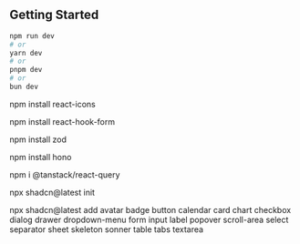 ## Getting Started

```bash
npm run dev
# or
yarn dev
# or
pnpm dev
# or
bun dev
```

npm install react-icons

npm install react-hook-form

npm install zod

npm install hono

npm i @tanstack/react-query

npx shadcn@latest init

npx shadcn@latest add avatar badge button calendar card chart checkbox dialog drawer dropdown-menu form input label popover scroll-area select separator sheet skeleton sonner table tabs textarea
